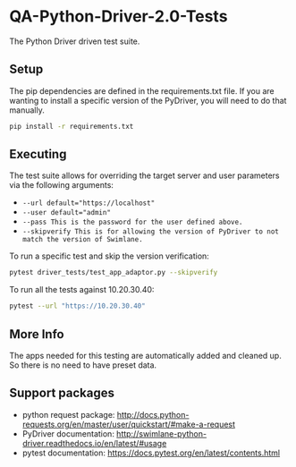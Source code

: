 # QA-Python-Driver-2.0-Tests

The Python Driver driven test suite.

## Setup

The pip dependencies are defined in the requirements.txt file. If you are wanting to install a specific version of the PyDriver, you will need to do that manually.

```bash
pip install -r requirements.txt
```

## Executing

The test suite allows for overriding the target server and user parameters via the following arguments:

- `--url default="https://localhost"`
- `--user default="admin"`
- `--pass This is the password for the user defined above.`
- `--skipverify This is for allowing the version of PyDriver to not match the version of Swimlane.`

To run a specific test and skip the version verification:

```bash
pytest driver_tests/test_app_adaptor.py --skipverify
```

To run all the tests against 10.20.30.40:

```bash
pytest --url "https://10.20.30.40"
```

## More Info

The apps needed for this testing are automatically added and cleaned up. So there is no need to have preset data.

## Support packages

- python request package: <http://docs.python-requests.org/en/master/user/quickstart/#make-a-request>
- PyDriver documentation: <http://swimlane-python-driver.readthedocs.io/en/latest/#usage>
- pytest documentation: <https://docs.pytest.org/en/latest/contents.html>
